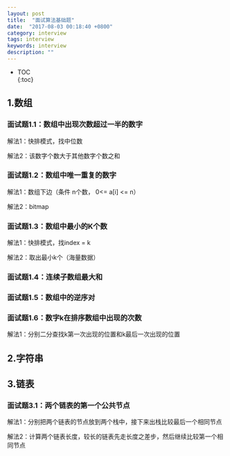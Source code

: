 ```yaml
---
layout: post
title:  "面试算法基础题"
date:  "2017-08-03 00:18:40 +0800"
category: interview
tags: interview
keywords: interview
description: ""
---
```


* TOC  
{:toc}  

## 1.数组

### 面试题1.1：数组中出现次数超过一半的数字

解法1：快排模式，找中位数

解法2：该数字个数大于其他数字个数之和


### 面试题1.2：数组中唯一重复的数字

解法1：数组下边（条件 n个数， 0<= a[i] <= n）

解法2：bitmap


### 面试题1.3：数组中最小的K个数

解法1：快排模式，找index = k

解法2：取出最小k个（海量数据）


### 面试题1.4：连续子数组最大和


### 面试题1.5：数组中的逆序对

### 面试题1.6：数字k在排序数组中出现的次数

解法1：分别二分查找k第一次出现的位置和k最后一次出现的位置

## 2.字符串 


## 3.链表

### 面试题3.1：两个链表的第一个公共节点

解法1：分别把两个链表的节点放到两个栈中，接下来出栈比较最后一个相同节点

解法2：计算两个链表长度，较长的链表先走长度之差步，然后继续比较第一个相同节点





